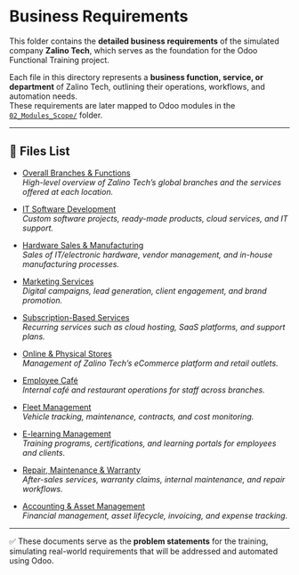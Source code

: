 # Business Requirements  

This folder contains the **detailed business requirements** of the simulated company **Zalino Tech**, which serves as the foundation for the Odoo Functional Training project.  

Each file in this directory represents a **business function, service, or department** of Zalino Tech, outlining their operations, workflows, and automation needs.  
These requirements are later mapped to Odoo modules in the [`02_Modules_Scope/`](../02_module_scope/README.md) folder.  

---

## 📂 Files List  

- [Overall Branches & Functions](./01_overall_branches_and_functions.md)  
  *High-level overview of Zalino Tech’s global branches and the services offered at each location.*  

- [IT Software Development](./10_it_software_development.md)  
  *Custom software projects, ready-made products, cloud services, and IT support.*  

- [Hardware Sales & Manufacturing](./11_hardware_sales.md)  
  *Sales of IT/electronic hardware, vendor management, and in-house manufacturing processes.*  

- [Marketing Services](./12_marketing_of_zlino.md)  
  *Digital campaigns, lead generation, client engagement, and brand promotion.*  

- [Subscription-Based Services](./14_subscription_based_services.md)  
  *Recurring services such as cloud hosting, SaaS platforms, and support plans.*  

- [Online & Physical Stores](./15_online_physical_stores.md)  
  *Management of Zalino Tech’s eCommerce platform and retail outlets.*  

- [Employee Café](./16_employee_cafe.md)  
  *Internal café and restaurant operations for staff across branches.*  

- [Fleet Management](./17_fleet_management.md)  
  *Vehicle tracking, maintenance, contracts, and cost monitoring.*  

- [E-learning Management](./18_elearning_management.md)  
  *Training programs, certifications, and learning portals for employees and clients.*  

- [Repair, Maintenance & Warranty](./19_repair_maintenance_warranty.md)  
  *After-sales services, warranty claims, internal maintenance, and repair workflows.*  

- [Accounting & Asset Management](./20_accounting_asset.md)  
  *Financial management, asset lifecycle, invoicing, and expense tracking.*  

---

✅ These documents serve as the **problem statements** for the training, simulating real-world requirements that will be addressed and automated using Odoo.  
